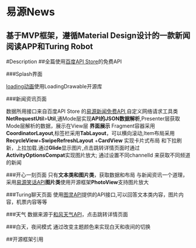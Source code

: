 **易源News**
================================================================
基于MVP框架，遵循Material Design设计的一款新闻阅读APP和Turing Robot
--------------------------------------------------------------------
#Description
##全篇使用[百度API Store](http://apistore.baidu.com/)的免费API

###Splash界面

[loading动画](https://github.com/dinuscxj/LoadingDrawable.git)使用LoadingDrawable开源库

###新闻资讯页面
    
数据所用接口来自百度API Store 的[易源新闻免费API](http://apistore.baidu.com/apiworks/servicedetail/688.html),自定义网络请求工具类
**NetRequestUtil**>**Util**,通Mode层实现**API的JSON数据解析**,Presenter层获取Mode层解析的数据，展示在View层
**界面展示** Fragment容器采用 **CoordinatorLayout**,标签栏采用**TabLayout**，可以横向滚动,Item布局采用**RecycleView**+**SwipeRefreshLayout** +**CardView** 实现卡片式布局 和下拉刷新，上拉加载.通过**Glide**显示图片,点击跳转详情页面时通过**ActivityOptionsCompat**实现图片放大;
通过设置不同channelId 来获取不同频道的新闻

###开心一刻页面
只有**文本类和图片类**，获取数据和布局 与新闻资讯一个道理，采用[易源笑话API](http://apistore.baidu.com/apiworks/servicedetail/688.html)**图片类**使用开源框架**PhotoView**支持图片放大

###Turing聊天页面
使用[图灵API](http://www.tuling123.com/)提供的API接口,可以回答文本类内容，图片内容，机票内容等等

###天气
数据来源于[和风天气API](http://apistore.baidu.com/apiworks/servicedetail/478.html)，点击跳转详情页面

###白天，夜间模式
通过改变主题颜色来实现白天和夜间的切换

##开源框架引用
